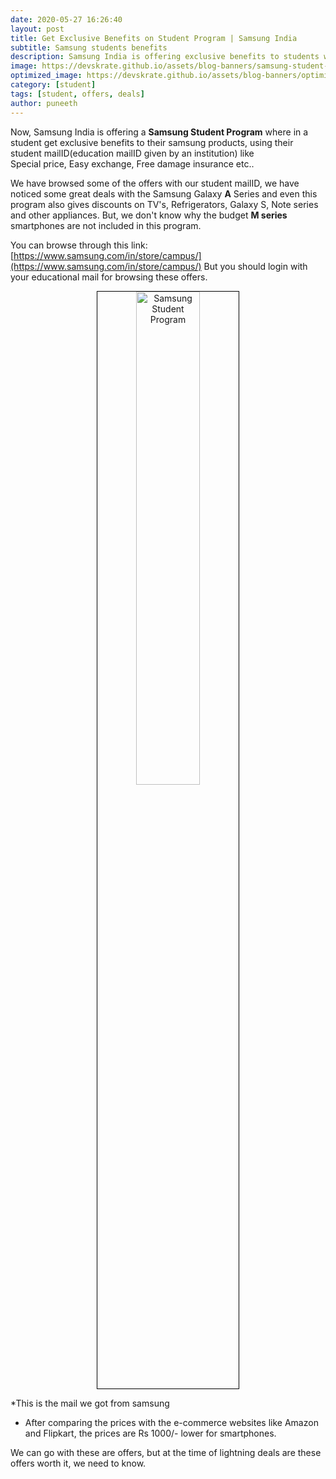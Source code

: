 ```yaml
---
date: 2020-05-27 16:26:40
layout: post
title: Get Exclusive Benefits on Student Program | Samsung India
subtitle: Samsung students benefits
description: Samsung India is offering exclusive benefits to students with their college or institutional mailID
image: https://devskrate.github.io/assets/blog-banners/samsung-student-offer.jpg
optimized_image: https://devskrate.github.io/assets/blog-banners/optimized/samsung-student-offer.webp
category: [student]
tags: [student, offers, deals]
author: puneeth
---
```


Now, Samsung India is offering a **Samsung Student Program** where in a student get exclusive benefits to their samsung products, using their student mailID(education mailID given by an institution) like  
Special price, Easy exchange, Free damage insurance etc..

We have browsed some of the offers with our student mailID, we have noticed some great deals with the Samsung Galaxy **A** Series and even this program also gives discounts on TV's, Refrigerators, Galaxy S, Note series and other appliances. But, we don't know why the budget **M series** smartphones are not included in this program.

You can browse through this link: [https://www.samsung.com/in/store/campus/](https://www.samsung.com/in/store/campus/)
But you should login with your educational mail for browsing these offers.

<p align="center">
  <img width="45%" style="border:0.5px solid black" alt="Samsung Student Program" src="https://devskrate.github.io/assets/images/samsung/samsung-student-program.webp">
</p>
*This is the mail we got from samsung

- After comparing the prices with the e-commerce websites like Amazon and Flipkart, the prices are Rs 1000/- lower for smartphones.

We can go with these are offers, but at the time of lightning deals are these offers worth it, we need to know.
